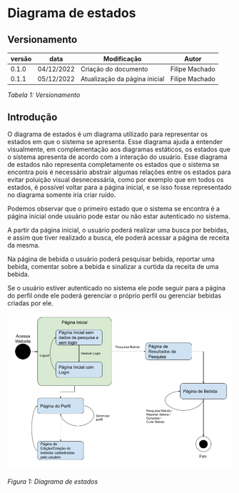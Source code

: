 # Diagrama de estados

## Versionamento


versão | data | Modificação | Autor
-------|------|-------------|------
0.1.0 | 04/12/2022 | Criação do documento | Filipe Machado
0.1.1 | 05/12/2022 | Atualização da página inicial | Filipe Machado

*Tabela 1: Versionamento*

## Introdução

O diagrama de estados é um diagrama utilizado para representar os estados em 
que o sistema se apresenta. Esse diagrama ajuda a entender visualmente, em complementação aos diagramas estáticos, os estados que o sistema apresenta de acordo com a interação do usuário. Esse diagrama de estados não representa completamente os estados que o sistema se encontra pois é necessário abstrair algumas relações entre os estados para evitar poluição visual desnecessária, como por exemplo que em todos os estados, é possível voltar para a página inicial, e se isso fosse representado no diagrama somente iria criar ruído.

Podemos observar que o primeiro estado que o sistema se encontra é a página inicial onde usuário pode estar ou não estar autenticado no sistema.

A partir da página inicial, o usuário poderá realizar uma busca por bebidas, e assim que tiver realizado a busca, ele poderá acessar a página de receita da mesma.

Na página de bebida o usuário poderá pesquisar bebida, reportar uma bebida, comentar sobre a bebida e sinalizar a curtida da receita de uma bebida.

Se o usuário estiver autenticado no sistema ele pode seguir para a página do perfil onde ele poderá gerenciar o próprio perfil ou gerenciar bebidas criadas por ele.



![Diagrama de estados](./assets/DiagramaDeEstados.png)

*Figura 1: Diagrama de estados* 
